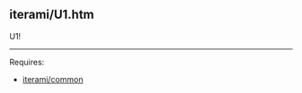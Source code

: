 iterami/U1.htm
--------------

U1!

---

Requires:
* [iterami/common](https://github.com/iterami/common)
